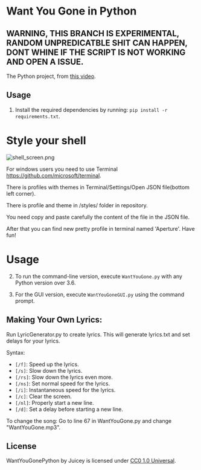 # Want You Gone in Python
## WARNING, THIS BRANCH IS EXPERIMENTAL, RANDOM UNPREDICATBLE SHIT CAN HAPPEN, DONT WHINE IF THE SCRIPT IS NOT WORKING AND OPEN A ISSUE.
The Python project, from [this video](https://youtu.be/lT-NxwrjgZM).

## Usage

1. Install the required dependencies by running: `pip install -r requirements.txt`.

# Style your shell

![shell_screen.png](styles/shell_screen.png)

For windows users you need to use Terminal https://github.com/microsoft/terminal.

There is profiles with themes in Terminal/Settings/Open JSON file(bottom left corner).

There is profile and theme in /styles/ folder in repository.

You need copy and paste carefully the content of the file in the JSON file.

After that you can find new pretty profile in terminal named 'Aperture'. Have fun!

# Usage

2. To run the command-line version, execute `WantYouGone.py` with any Python version over 3.6.

3. For the GUI version, execute `WantYouGoneGUI.py` using the command prompt.

## Making Your Own Lyrics:

Run LyricGenerator.py to create lyrics. This will generate lyrics.txt and set delays for your lyrics.

Syntax:

- `[/f]`: Speed up the lyrics.
- `[/s]`: Slow down the lyrics.
- `[/rs]`: Slow down the lyrics even more.
- `[/ns]`: Set normal speed for the lyrics.
- `[/i]`: Instantaneous speed for the lyrics.
- `[/c]`: Clear the screen.
- `[/nl]`: Properly start a new line.
- `[/d]`: Set a delay before starting a new line.

To change the song: Go to line 67 in WantYouGone.py and change "WantYouGone.mp3".

## License

WantYouGonePython by Juicey is licensed under [CC0 1.0 Universal](http://creativecommons.org/publicdomain/zero/1.0).
